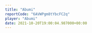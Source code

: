 ```yaml
---
title: "Abumi"
reportCode: "6AVWPgm8tYbcFC2q"
player: "Abumi"
date: 2021-10-20T19:00:04.987000+00:00
---
```

